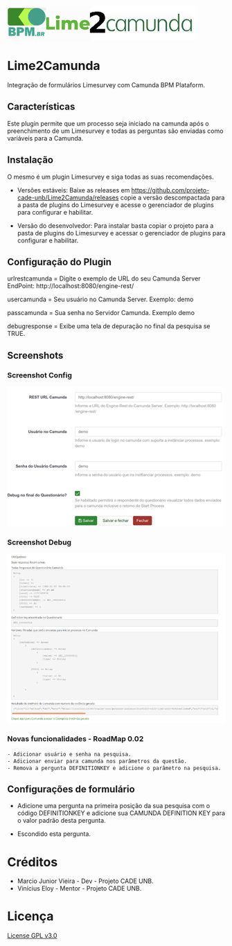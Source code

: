 [<img src="assets/logo.png">](https://github.com/projeto-cade-unb/Lime2Camunda)
# Lime2Camunda
Integração de formulários Limesurvey com Camunda BPM Plataform.

## Características
Este plugin permite que um processo seja iniciado na camunda após o preenchimento de um Limesurvey e todas as perguntas são enviadas como variáveis para a Camunda.

## Instalação
O mesmo é um plugin Limesurvey e siga todas as suas recomendações.

* Versões estáveis:
 Baixe as releases em https://github.com/projeto-cade-unb/Lime2Camunda/releases copie a versão descompactada para a pasta de plugins do Limesurvey e acesse o gerenciador de plugins para configurar e habilitar.

* Versão do desenvolvedor:
Para instalar basta copiar o projeto para a pasta de plugins do Limesurvey e acessar o gerenciador de plugins para configurar e habilitar.

## Configuração do Plugin

urlrestcamunda = Digite o exemplo de URL do seu Camunda Server EndPoint: http://localhost:8080/engine-rest/

usercamunda = Seu usuário no Camunda Server. Exemplo: demo

passcamunda = Sua senha no Servidor Camunda. Exemplo demo

debugresponse = Exibe uma tela de depuração no final da pesquisa se TRUE.

## Screenshots

### Screenshot Config

[<img src="assets/screenshot-config1.png">]()

### Screenshot Debug

[<img src="assets/screenshot-debug.png">]()

### Novas funcionalidades - RoadMap 0.02
    - Adicionar usuário e senha na pesquisa.
    - Adicionar enviar para camunda nos parâmetros da questão.
    - Remova a pergunta DEFINITIONKEY e adicione o parâmetro na pesquisa.

## Configurações de formulário

* Adicione uma pergunta na primeira posição da sua pesquisa com o código DEFINITIONKEY e adicione sua CAMUNDA DEFINITION KEY para o valor padrão desta pergunta.

* Escondido esta pergunta.

# Créditos
 * Marcio Junior Vieira - Dev - Projeto CADE UNB.
 * Vinícius Eloy - Mentor - Projeto CADE UNB.

# Licença
  [License GPL v3.0](https://github.com/projeto-cade-unb/LICENSE.GPLv3)

